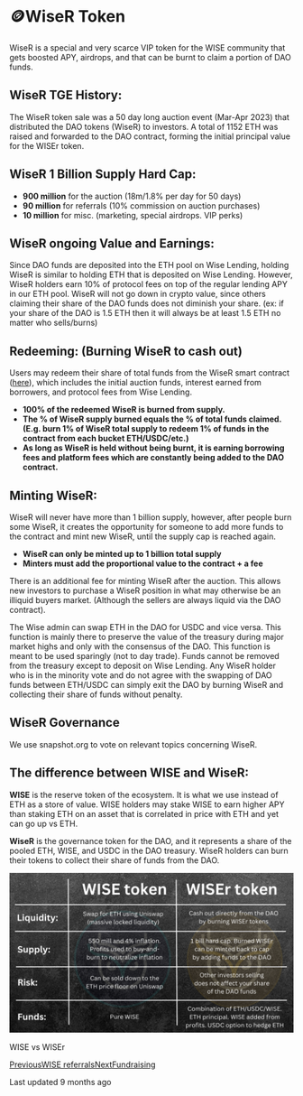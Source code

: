 # 🪙WiseR Token

WiseR is a special and very scarce VIP token for the WISE community that gets boosted APY, airdrops, and that can be burnt to claim a portion of DAO funds.

## WiseR TGE History:

The WiseR token sale was a 50 day long auction event (Mar-Apr 2023) that distributed the DAO tokens (WiseR) to investors. A total of 1152 ETH was raised and forwarded to the DAO contract, forming the initial principal value for the WISEr token.

## WiseR 1 Billion Supply Hard Cap:

* **900 million** for the auction (18m/1.8% per day for 50 days)
* **90 million** for referrals (10% commission on auction purchases)
* **10 million** for misc. (marketing, special airdrops. VIP perks)

## WiseR ongoing Value and Earnings:

Since DAO funds are deposited into the ETH pool on Wise Lending, holding WiseR is similar to holding ETH that is deposited on Wise Lending. However, WiseR holders earn 10% of protocol fees on top of the regular lending APY in our ETH pool. WiseR will not go down in crypto value, since others claiming their share of the DAO funds does not diminish your share. (ex: if your share of the DAO is 1.5 ETH then it will always be at least 1.5 ETH no matter who sells/burns)

## Redeeming: (Burning WiseR to cash out)

Users may redeem their share of total funds from the WiseR smart contract ([here](https://app.wisetoken.net/wiser)), which includes the initial auction funds, interest earned from borrowers, and protocol fees from Wise Lending.

* **100% of the redeemed WiseR is burned from supply.**
* **The % of WiseR supply burned equals the % of total funds claimed. (E.g. burn 1% of WiseR total supply to redeem 1% of funds in the contract from each bucket ETH/USDC/etc.)**
* **As long as WiseR is held without being burnt, it is earning borrowing fees and platform fees which are constantly being added to the DAO contract.**

## Minting WiseR:

WiseR will never have more than 1 billion supply, however, after people burn some WiseR, it creates the opportunity for someone to add more funds to the contract and mint new WiseR, until the supply cap is reached again.

* **WiseR can only be minted up to 1 billion total supply**
* **Minters must add the proportional value to the contract + a fee**

There is an additional fee for minting WiseR after the auction. This allows new investors to purchase a WiseR position in what may otherwise be an illiquid buyers market. (Although the sellers are always liquid via the DAO contract).

The Wise admin can swap ETH in the DAO for USDC and vice versa. This function is mainly there to preserve the value of the treasury during major market highs and only with the consensus of the DAO. This function is meant to be used sparingly (not to day trade). Funds cannot be removed from the treasury except to deposit on Wise Lending.
Any WiseR holder who is in the minority vote and do not agree with the swapping of DAO funds between ETH/USDC can simply exit the DAO by burning WiseR and collecting their share of funds without penalty.

## WiseR Governance

We use snapshot.org to vote on relevant topics concerning WiseR.

## The difference between WISE and WiseR:

**WISE** is the reserve token of the ecosystem. It is what we use instead of ETH as a store of value. WISE holders may stake WISE to earn higher APY than staking ETH on an asset that is correlated in price with ETH and yet can go up vs ETH.

**WiseR** is the governance token for the DAO, and it represents a share of the pooled ETH, WISE, and USDC in the DAO treasury. WiseR holders can burn their tokens to collect their share of funds from the DAO.

![WISE vs WISEr](wiser-token-51d15f6f.png)

WISE vs WISEr

[PreviousWISE referrals](/wise/wise-token/wise-referrals)[NextFundraising](/wise/fundraising)

Last updated 9 months ago